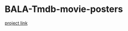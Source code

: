 # BALA-Tmdb-movie-posters
[project link](https://tammela-balakrishna.github.io/Bala-Tmdb-movie-posters/)

